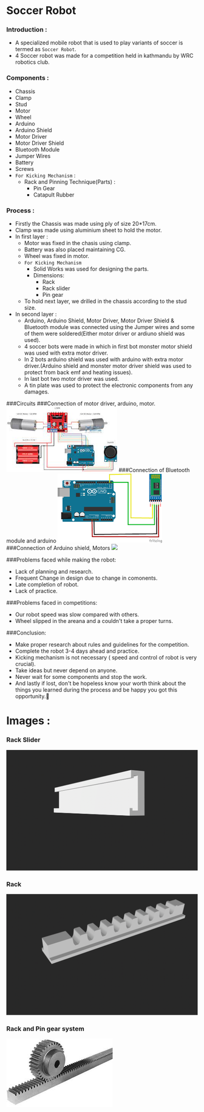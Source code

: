 # Soccer Robot

### Introduction :
- A specialized mobile robot that is used to play variants of soccer is termed as `Soccer Robot`.
- 4 Soccer robot was made for a competition held in kathmandu by WRC robotics club.

### Components :
- Chassis
- Clamp
- Stud
- Motor
- Wheel
- Arduino
- Arduino Shield
- Motor Driver
- Motor Driver Shield
- Bluetooth Module
- Jumper Wires
- Battery
- Screws
- `For Kicking Mechanism` :
    - Rack and Pinning Technique(Parts) :
        - Pin Gear
        - Catapult Rubber

### Process :
- Firstly the Chassis was made using ply of size 20*17cm.
- Clamp was made using aluminium sheet to hold the motor.
- In first layer :
    - Motor was fixed in the chasis using clamp.
    - Battery was also placed maintaining CG.
    - Wheel was fixed in motor.
    - `For Kicking Mechanism`
        - Solid Works was used for designing the parts.
        - Dimensions:
            - Rack 
            - Rack slider
            - Pin gear
    - To hold next layer, we drilled in the chassis according to the stud size.
- In second layer :
    - Arduino, Arduino Shield, Motor Driver, Motor Driver Shield & Bluetooth module was connected using the Jumper wires and some of them were soldered(Either motor driver or ardiuno shield was used).
    - 4 soccer bots were made in which in first bot monster motor shield was used with extra motor driver.
    - In 2 bots arduino shield was used with arduino with extra motor driver.(Arduino shield and monster motor driver shield was used to protect from back emf and heating issues).
    - In last bot two motor driver was used.
    - A tin plate was used to protect the electronic components from any damages.

###Circuits
###Connection of motor driver, arduino, motor.
![](images/motor%20driver%20and%20arduino.jpeg)
###Connection of Bluetooth module and arduino
![](images/bluetooth%20module%20and%20arduino.png)
###Connection of Arduino shield, Motors
![](images/arduino%20and%20shield.jpg)

###Problems faced while making the robot:
- Lack of planning and research.
- Frequent Change in design due to change in comonents.
- Late completion of robot.
- Lack of practice.

###Problems faced in competitions:
- Our robot speed was slow compared with others.
- Wheel slipped in the areana and a couldn't take a proper turns.

###Conclusion:
- Make proper research about rules and guidelines for the competition.
- Complete the robot 3-4 days ahead and practice.
- Kicking mechanism is not necessary ( speed and control of robot is very crucial).
- Take ideas but never depend on anyone.
- Never wait for some components and stop the work.
- And lastly if lost, don't be hopeless know your worth think about the things you learned during the process and be happy you got this opportunity.🙂

# Images :
### Rack Slider
![](images/rack-slider.png)
### Rack
![](images/rack.png)
### Rack and Pin gear system
![](images/rack-and-pinion-drivesystem.jpeg)


